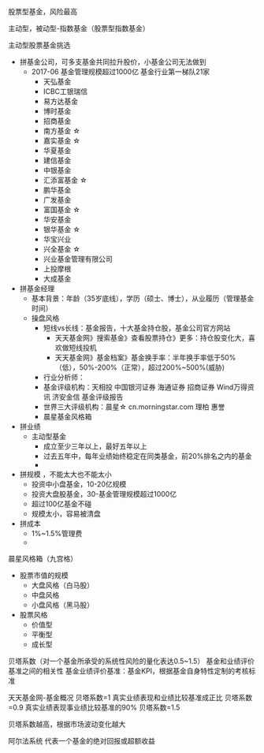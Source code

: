
股票型基金，风险最高

主动型，被动型-指数基金（股票型指数基金）

主动型股票基金挑选
  - 拼基金公司，可多支基金共同拉升股价，小基金公司无法做到
    - 2017-06 基金管理规模超过1000亿 基金行业第一梯队21家
      - 天弘基金
      - ICBC工银瑞信
      - 易方达基金
      - 博时基金
      - 招商基金
      - 南方基金  ☆
      - 嘉实基金  ☆
      - 华夏基金
      - 建信基金
      - 中银基金
      - 汇添富基金 ☆
      - 鹏华基金
      - 广发基金
      - 富国基金 ☆
      - 华安基金
      - 银华基金 ☆
      - 华宝兴业
      - 兴全基金 ☆
      - 兴业基金管理有限公司
      - 上投摩根
      - 大成基金
  - 拼基金经理
    - 基本背景：年龄（35岁底线），学历（硕士、博士），从业履历（管理基金时间）
    - 操盘风格
      - 短线vs长线：基金报告，十大基金持仓股，基金公司官方网站
        - 天天基金网》搜索基金》查看股票持仓》更多：持仓股变化大，喜欢做短线投机
        - 天天基金网》基金档案》基金换手率：半年换手率低于50%（低），50%-200%（正常），超过200%~500%(威胁)
      - 行业分析师：
      - 基金评级机构：天相投  中国银河证券 海通证券 招商证券  Wind万得资讯 济安金信  基金评级报告
      - 世界三大评级机构：晨星☆ cn.morningstar.com   理柏  惠誉
      - 晨星基金风格箱
  - 拼业绩
    - 主动型基金
      - 成立至少三年以上，最好五年以上
      - 过去五年中，每年业绩始终稳定在同类基金，前20%排名之内的基金
      -
  - 拼规模 ，不能太大也不能太小
    - 投资中小盘基金，10-20亿规模
    - 投资大盘股基金，30-基金管理规模超过1000亿
    - 超过100亿基金不碰
    - 规模太小，容易被清盘
  - 拼成本
    - 1%~1.5%管理费
    -


晨星风格箱（九宫格）
  - 股票市值的规模
    - 大盘风格（白马股）
    - 中盘风格
    - 小盘风格（黑马股）
  - 股票风格
    - 价值型
    - 平衡型
    - 成长型

贝塔系数（对一个基金所承受的系统性风险的量化表达0.5~1.5）
基金和业绩评价基准之间的相关性
基金业绩评价基准：基金KPI，根据基金自身特性定制的考核标准

天天基金网-基金概况
贝塔系数=1  真实业绩表现和业绩比较基准成正比
贝塔系数=0.9  真实业绩表现事业绩比较基准的90%
贝塔系数=1.5

贝塔系数越高，根据市场波动变化越大

阿尔法系统 代表一个基金的绝对回报或超额收益
